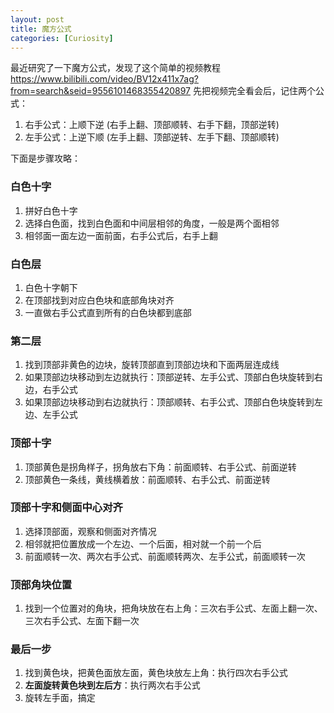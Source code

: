 ```yaml
---
layout: post
title: 魔方公式
categories: [Curiosity]
---
```


最近研究了一下魔方公式，发现了这个简单的视频教程 https://www.bilibili.com/video/BV12x411x7ag?from=search&seid=9556101468355420897
先把视频完全看会后，记住两个公式：
1. 右手公式：上顺下逆 (右手上翻、顶部顺转、右手下翻，顶部逆转)
2. 左手公式：上逆下顺 (左手上翻、顶部逆转、左手下翻、顶部顺转)

下面是步骤攻略：

### 白色十字
1. 拼好白色十字
2. 选择白色面，找到白色面和中间层相邻的角度，一般是两个面相邻
3. 相邻面一面左边一面前面，右手公式后，右手上翻

### 白色层
1. 白色十字朝下
2. 在顶部找到对应白色块和底部角块对齐
3. 一直做右手公式直到所有的白色块都到底部

### 第二层
1. 找到顶部非黄色的边块，旋转顶部直到顶部边块和下面两层连成线
2. 如果顶部边块移动到左边就执行：顶部逆转、左手公式、顶部白色块旋转到右边，右手公式
3. 如果顶部边块移动到右边就执行：顶部顺转、右手公式、顶部白色块旋转到左边、左手公式

### 顶部十字
1. 顶部黄色是拐角样子，拐角放右下角：前面顺转、右手公式、前面逆转
2. 顶部黄色一条线，黄线横着放：前面顺转、右手公式、前面逆转

### 顶部十字和侧面中心对齐
1. 选择顶部面，观察和侧面对齐情况
2. 相邻就把位置放成一个左边、一个后面，相对就一个前一个后
3. 前面顺转一次、两次右手公式、前面顺转两次、左手公式，前面顺转一次

### 顶部角块位置
1. 找到一个位置对的角块，把角块放在右上角：三次右手公式、左面上翻一次、三次右手公式、左面下翻一次

### 最后一步
1. 找到黄色块，把黄色面放左面，黄色块放左上角：执行四次右手公式
2. **左面旋转黄色块到左后方**：执行两次右手公式
3. 旋转左手面，搞定
